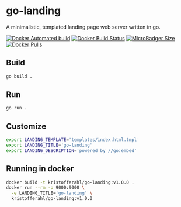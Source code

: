 # go-landing

A minimalistic, templated landing page web server written in go.

[![Docker Automated build](https://img.shields.io/docker/cloud/automated/kristofferahl/go-landing.svg?style=for-the-badge)](https://hub.docker.com/r/kristofferahl/go-landing/)
[![Docker Build Status](https://img.shields.io/docker/cloud/build/kristofferahl/go-landing.svg?style=for-the-badge)](https://hub.docker.com/r/kristofferahl/go-landing/)
[![MicroBadger Size](https://img.shields.io/microbadger/image-size/kristofferahl/go-landing.svg?style=for-the-badge)](https://hub.docker.com/r/kristofferahl/go-landing/)
[![Docker Pulls](https://img.shields.io/docker/pulls/kristofferahl/go-landing.svg?style=for-the-badge)](https://hub.docker.com/r/kristofferahl/go-landing/)

## Build
```bash
go build .
```

## Run
```bash
go run .
```

## Customize
```bash
export LANDING_TEMPLATE='templates/index.html.tmpl'
export LANDING_TITLE='go-landing'
export LANDING_DESCRIPTION='powered by //go:embed'
```

## Running in docker
```bash
docker build -t kristofferahl/go-landing:v1.0.0 .
docker run --rm -p 9000:9000 \
  -e LANDING_TITLE='go-landing' \
  kristofferahl/go-landing:v1.0.0
```
